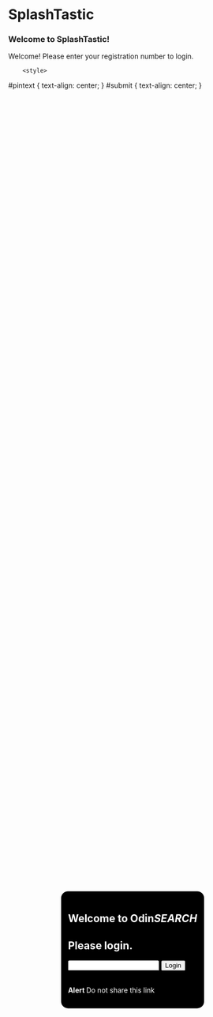 # SplashTastic
### Welcome to SplashTastic!
Welcome! Please enter your registration number to login.
  <style>
  section {
  background: black;
        color: white;
        border-radius: 1em;
        padding: 1em;
        position: absolute;
        top: 50%;
        left: 50%;
        margin-right: -50%;
        transform: translate(-50%, -50%) }
  </style>
  <section>
  <h1>Welcome to Odin<em>SEARCH</em></h1>
  <h2>Please login.</h2>
    <input type="password" id="pintext">
        <button id="submit">Login</button>
        <br>
        <br>
        <div class="danger">
  <p><strong>Alert </strong>  Do not share this link</p>
  </section>

        <style>
   #pintext {
          text-align: center;
      }
 #submit {
          text-align: center;
      }  
      </style>